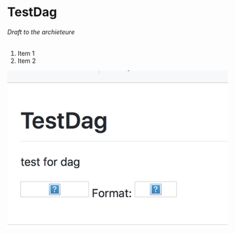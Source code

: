 # TestDag
###### Draft to the archieteure

1. Item 1
1. Item 2






![This is a test image](/test.png)

